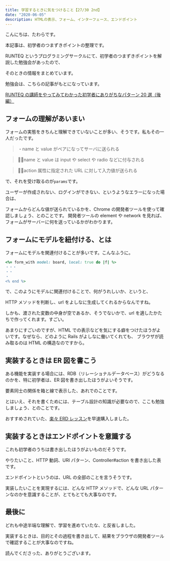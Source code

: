 ```yaml
---
title: 学習するときに気をつけること【27/30 2nd】
date: "2020-06-05"
description: HTMLの表示、フォーム、インターフェース、エンドポイント
---
```


こんにちは、たわらです。

本記事は、初学者のつまずきポイントの整理です。

RUNTEQ というプログラミングサークルにて、初学者のつまずきポイントを解説した勉強会があったので、

そのときの情報をまとめています。

勉強会は、こちらの記事がもとになっています。

[RUNTEQ の講師をやってみてわかった初学者にありがちなパターン 20 選（後編）](https://qiita.com/DaichiSaito/items/cd66115569b0a75f1bfa)

## フォームの理解があいまい

フォームの実態をきちんと理解できていないことが多い、そうです。私もその一人だったです。

> ・name と value がペアになってサーバに送られる

> ・name と value は input や select や radio などに付与される

> ・action 属性に指定された URL に対して入力値が送られる

で、それを受け取るのが`params`です。

ユーザーが作成されない、ログインができない、というようなエラーになった場合は、

フォームからどんな値が送られているかを、Chrome の開発者ツールを使って確認しましょう、とのことです。
開発者ツールの element や network を見れば、フォームがサーバーに何を送っているかがわかります。

## フォームにモデルを紐付ける、とは

フォームにモデルを関連付けることが多いです。こんなふうに。

```ruby
<%= form_with model: board, local: true do |f| %>
・・・
・・
・
<% end %>
```

で、このようにモデルに関連付けることで、何がうれしいか、というと、

HTTP メソッドを判断し、url をよしなに生成してくれるからなんですね。

しかも、渡された変数の中身が空であるか、そうでないかで、url を適したかたちで作ってくれます。すごい。

あまりにすごいのですが、HTML での表示などを気にする癖をつけたほうがよいです。なぜなら、どのように Rails がよしなに働いてくれても、
ブラウザが読み取るのは HTML の構造なのですから。

## 実装するときは ER 図を書こう

ある機能を実装する場合には、RDB（リレーショナルデータベース）がどうなるのかを、特に初学者は、ER 図を書き出したほうがよいそうです。

要素同士の関係を箱と線で表示した、あれでのことです。

とはいえ、それを書くためには、テーブル設計の知識が必要なので、ここも勉強しましょう、とのことです。

おすすめされていた、[楽々 ERD レッスン](https://www.amazon.co.jp/%E6%A5%BD%E3%80%85ERD%E3%83%AC%E3%83%83%E3%82%B9%E3%83%B3-CodeZine-BOOKS-%E3%82%B9%E3%82%BF%E3%83%BC%E3%83%AD%E3%82%B8%E3%83%83%E3%82%AF-%E7%BE%BD%E7%94%9F/dp/4798110663)を早速購入しました。

## 実装するときはエンドポイントを意識する

これも初学者のうちは書き出したほうがよいものだそうです。

やりたいこと、HTTP 動詞、URI パターン、Controller#action を書き出した表です。

エンドポイントというのは、URL の全部のことを言うそうです。

実装したいことを実現するには、どんな HTTP メソッドで、どんな URL パターンなのかを意識することが、とてもとても大事なのです。

## 最後に

どれも中途半端な理解で、学習を進めていたな、と反省しました。

実装するときは、目的とその過程を書き出して、結果をブラウザの開発者ツールで確認することが大事なのですね。

読んでくださった、ありがとうございます。
